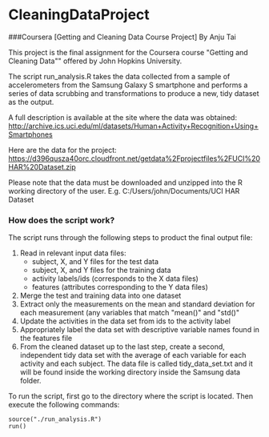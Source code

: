 # CleaningDataProject
###Coursera [Getting and Cleaning Data Course Project]
By Anju Tai

This project is the final assignment for the Coursera course "Getting and Cleaning
Data"" offered by John Hopkins University.

The script run_analysis.R takes the data collected from a sample of accelerometers 
from the Samsung Galaxy S smartphone and performs a series of data scrubbing and
transformations to produce a new, tidy dataset as the output.

A full description is available at the site where the data was obtained:
http://archive.ics.uci.edu/ml/datasets/Human+Activity+Recognition+Using+Smartphones

Here are the data for the project:
https://d396qusza40orc.cloudfront.net/getdata%2Fprojectfiles%2FUCI%20HAR%20Dataset.zip

Please note that the data must be downloaded and unzipped into the R working directory of the user.
E.g. C:/Users/john/Documents/UCI HAR Dataset

### How does the script work?

The script runs through the following steps to product the final output file:

1. Read in relevant input data files: 
    * subject, X, and Y files for the test data
    * subject, X, and Y files for the training data 
    * activity labels/ids (corresponds to the X data files)
    * features (attributes corresponding to the Y data files)
2. Merge the test and training data into one dataset
3. Extract only the measurements on the mean and standard deviation for each measurement (any 
   variables that match "mean()" and "std()"
4. Update the activities in the data set from ids to the activity label
5. Appropriately label the data set with descriptive variable names found in the features file 
6. From the cleaned dataset up to the last step, create a second, independent tidy data set with the average 
   of each variable for each activity and each subject.
   The data file is called tidy_data_set.txt and it will be found inside the working directory inside the 
   Samsung data folder.
   
To run the script, first go to the directory where the script is located. Then execute the following commands: <br/>

<code>source("./run_analysis.R")</code><br/>
<code>run()</code>
